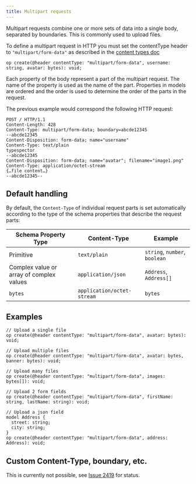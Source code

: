 ```yaml
---
title: Multipart requests
---
```


Multipart requests combine one or more sets of data into a single body, separated by boundaries. This is commonly used to upload files.

To define a multipart request in HTTP you must set the contentType header to `"multipart/form-data"` as described in the [content types doc](./content-types.md#specify-content-type)

```tsp
op create(@header contentType: "multipart/form-data", username: string, avatar: bytes): void;
```

Each property of the body represent a part of the multipart request. The name of the property is used as the name of the part. Properties in models are ordered and the order is used to determine the order of the parts in the request.

The previous example would correspond the following HTTP request:

```http
POST / HTTP/1.1
Content-Length: 428
Content-Type: multipart/form-data; boundary=abcde12345
--abcde12345
Content-Disposition: form-data; name="username"
Content-Type: text/plain
typespector
--abcde12345
Content-Disposition: form-data; name="avatar"; filename="image1.png"
Content-Type: application/octet-stream
{…file content…}
--abcde12345--
```

## Default handling

By default, the `Content-Type` of individual request parts is set automatically according to the type of the schema properties that describe the request parts:

| Schema Property Type                     | Content-Type               | Example                       |
| ---------------------------------------- | -------------------------- | ----------------------------- |
| Primitive                                | `text/plain`               | `string`, `number`, `boolean` |
| Complex value or array of complex values | `application/json`         | `Address`, `Address[]`        |
| `bytes`                                  | `application/octet-stream` | `bytes`                       |

## Examples

```tsp
// Upload a single file
op create(@header contentType: "multipart/form-data", avatar: bytes): void;

// Upload multiple files
op create(@header contentType: "multipart/form-data", avatar: bytes, banner: bytes): void;

// Upload many files
op create(@header contentType: "multipart/form-data", images: bytes[]): void;

// Upload 2 form fields
op create(@header contentType: "multipart/form-data", firstName: string, lastName: string): void;

// Upload a json field
model Address {
  street: string;
  city: string;
}
op create(@header contentType: "multipart/form-data", address: Address): void;
```

## Custom Content-Type, boundary, etc.

This is currently not possible, see [Issue 2419](https://github.com/microsoft/typespec/issues/2419) for status.
